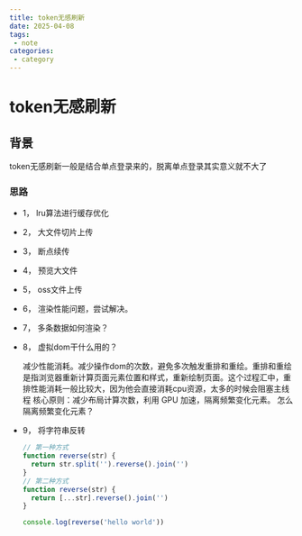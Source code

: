 ```yaml
---
title: token无感刷新
date: 2025-04-08
tags:
 - note
categories:
 - category
---
```


# token无感刷新

## 背景
token无感刷新一般是结合单点登录来的，脱离单点登录其实意义就不大了

### 思路
<!-- 登陆的时候从后端接口获取两个token，一个是access_token，一个是refresh_token，然后把refresh_token存到cookie中，然后每次请求的时候，把access_token放在请求头中，然后后端接口会判断access_token是否过期，如果过期了，则返回refresh_token，然后前端拿到refresh_token，然后请求后端接口，后端接口会判断refresh_token是否过期，如果过期了，则返回401，然后前端会跳转到登陆页面，然后登陆成功之后，会重新请求后端接口，后端接口会返回新的access_token -->

+ 1， lru算法进行缓存优化
+ 2， 大文件切片上传
+ 3， 断点续传
+ 4， 预览大文件
+ 5， oss文件上传
+ 6， 渲染性能问题，尝试解决。
+ 7， 多条数据如何渲染？
+ 8， 虚拟dom干什么用的？

    减少性能消耗。减少操作dom的次数，避免多次触发重排和重绘。重排和重绘是指浏览器重新计算页面元素位置和样式，重新绘制页面。这个过程汇中，重排性能消耗一般比较大，因为他会直接消耗cpu资源，太多的时候会阻塞主线程
    核心原则：减少布局计算次数，利用 GPU 加速，隔离频繁变化元素。
    怎么隔离频繁变化元素？
    

+ 9， 将字符串反转
  ```js
  // 第一种方式
  function reverse(str) {
    return str.split('').reverse().join('')
  }
  // 第二种方式
  function reverse(str) {
    return [...str].reverse().join('')
  }

  console.log(reverse('hello world'))
  ```